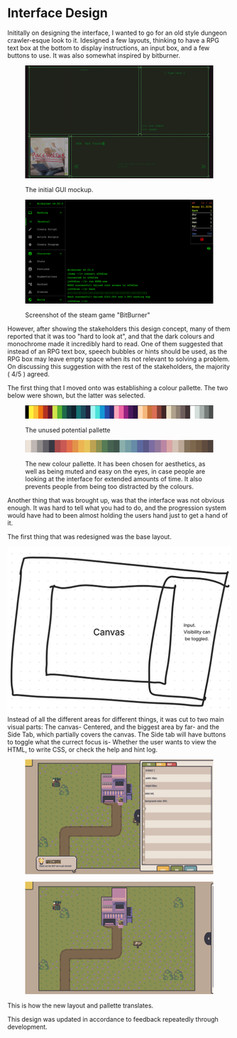 # Interface Design

Inititally on designing the interface, I wanted to go for an old style dungeon crawler-esque look to it. Idesigned a few layouts, thinking to have a RPG text box at the bottom to display instructions, an input box, and a few buttons to use. It was also somewhat inspired by bitburner.

<figure><img src="../.gitbook/assets/image (9).png" alt=""><figcaption><p>The initial GUI mockup.</p></figcaption></figure>

<figure><img src="../.gitbook/assets/image.png" alt=""><figcaption><p>Screenshot of the steam game "BitBurner"</p></figcaption></figure>

However, after showing the stakeholders this design concept, many of them reported that it was too "hard to look at", and that the dark colours and monochrome made it incredibly hard to read. One of them suggested that instead of an RPG text box, speech bubbles or hints should be used, as the RPG box may leave empty space when its not relevant to solving a problem. On discussing this suggestion with the rest of the stakeholders, the majority ( 4/5 ) agreed.&#x20;

The first thing that I moved onto was establishing a colour pallette. The two below were shown, but the latter was selected.

<figure><img src="../.gitbook/assets/image (8).png" alt=""><figcaption><p>The unused potential pallette</p></figcaption></figure>

<figure><img src="../.gitbook/assets/image (7).png" alt=""><figcaption><p>The new colour pallette. It has been chosen for aesthetics, as well as being muted and easy on the eyes, in case people are looking at the interface for extended amounts of time. It also prevents people from being too distracted by the colours.</p></figcaption></figure>

Another thing that was brought up, was that the interface was not obvious enough. It was hard to tell what you had to do, and the progression system would have had to been almost holding the users hand just to get a hand of it.

The first thing that was redesigned was the base layout.

![](<../.gitbook/assets/image (5).png>)Instead of all the different areas for different things, it was cut to two main visual parts: The canvas- Centered, and the biggest area by far- and the Side Tab, which partially covers the canvas. The Side tab will have buttons to toggle what the currect focus is- Whether the user wants to view the HTML, to write CSS, or check the help and hint log.

<figure><img src="../.gitbook/assets/image (1).png" alt=""><figcaption></figcaption></figure>

<figure><img src="../.gitbook/assets/image (6).png" alt=""><figcaption></figcaption></figure>

This is how the new layout and pallette translates.

This design was updated in accordance to feedback repeatedly through development.
